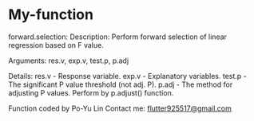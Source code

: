 # My-function

forward.selection:
  Description:
  Perform forward selection of linear regression based on F value.
  
  Arguments:
  res.v, exp.v, test.p, p.adj
  
  Details:
  res.v - Response variable.
  exp.v - Explanatory variables.
  test.p - The significant P value threshold (not adj. P).
  p.adj - The method for adjusting P values. Perform by p.adjust() function.


Function coded by Po-Yu Lin
Contact me: flutter925517@gmail.com
